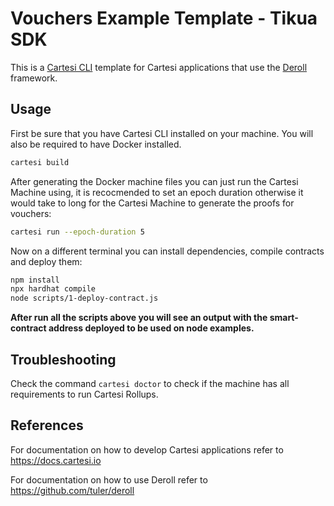 # Vouchers Example Template - Tikua SDK

This is a [Cartesi CLI](https://docs.cartesi.io/cartesi-rollups/1.3/quickstart/) template for Cartesi applications that use the [Deroll](https://github.com/tuler/deroll) framework.

## Usage

First be sure that you have Cartesi CLI installed on your machine. You will also be required to have Docker installed.

```sh
cartesi build
```

After generating the Docker machine files you can just run the Cartesi Machine using, it is recocmended to set an epoch duration otherwise it would take to long for the Cartesi Machine to generate the proofs for vouchers:

```sh
cartesi run --epoch-duration 5
```

Now on a different terminal you can install dependencies, compile contracts and deploy them:

```sh
npm install
npx hardhat compile
node scripts/1-deploy-contract.js
```

**After run all the scripts above you will see an output with the smart-contract address deployed to be used on node examples.**

## Troubleshooting

Check the command `cartesi doctor` to check if the machine has all requirements to run Cartesi Rollups.

## References

For documentation on how to develop Cartesi applications refer to https://docs.cartesi.io

For documentation on how to use Deroll refer to https://github.com/tuler/deroll
